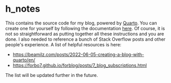 # h_notes
This contains the source code for my blog, powered by [Quarto](https://quarto.org/). You can create one for yourself by following the documentation [here](https://quarto.org/docs/websites/website-blog.html).
Of course, it is not so straightforward as putting together all these instructions and you are done. I also needed to reference a bunch of Stack Overflow posts and other 
people's experience. A list of helpful resources is here:

- https://beamilz.com/posts/2022-06-05-creating-a-blog-with-quarto/en/
- https://forbo7.github.io/forblog/posts/7_blog_subscriptions.html

The list will be updated further in the future.
